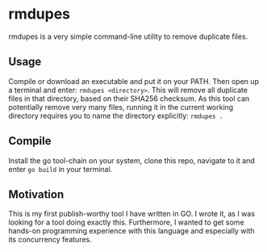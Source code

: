 # rmdupes

rmdupes is a very simple command-line utility to remove duplicate files.

## Usage

Compile or download an executable and put it on your PATH. Then open up a terminal and enter: `rmdupes <directory>`.
This will remove all duplicate files in that directory, based on their SHA256 checksum. As this tool can potentially
remove very many files, running it in the current working directory requires you to name the directory explicitly:
`rmdupes .`

## Compile

Install the go tool-chain on your system, clone this repo, navigate to it and enter `go build` in your terminal.

## Motivation

This is my first publish-worthy tool I have written in GO. I wrote it, as I was looking for a tool doing exactly this.
Furthermore, I wanted to get some hands-on programming experience with this language and especially with its concurrency
features.
